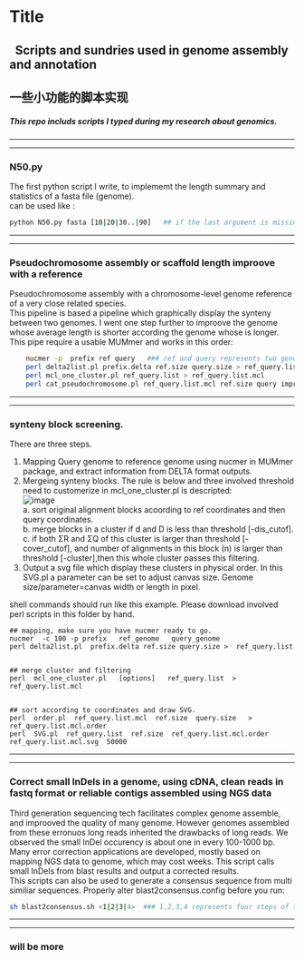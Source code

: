 # Title
##    Scripts and sundries used in genome assembly and annotation
##    一些小功能的脚本实现
##### This repo includs scripts I typed during my research about genomics.
---------
---------
### N50.py
The first python script I write, to implememt the length summary and statistics of a fasta file (genome).
<br>
can be used like :
```bash
python N50.py fasta [10|20|30..|90]   ## if the last argument is missing, then a whole summary is generated.
```
---------
---------
### Pseudochromosome assembly or scaffold length improove with a reference
Pseudochromosome assembly with a chromosome-level genome reference of a very close related species.<br> 
This pipeline is based a pipeline which graphically display the synteny between two genomes. I went one step further to improove the genome whose average length is shorter according the genome whose is longer.<br>
This pipe require a usable MUMmer and works in this order:
```bash
    nucmer -p  prefix ref query   ### ref and query represents two genome sequnce files, the only two oringal inputs
    perl delta2list.pl prefix.delta ref.size query.size > ref_query.list
    perl mcl_one_cluster.pl ref_query.list > ref_query.list.mcl
    perl cat_pseudochromosome.pl ref_query.list.mcl ref.size query improoved.results
```   
----------
----------
### synteny block screening.
There are three steps.
1. Mapping Query genome to reference genome using nucmer in MUMmer package, and extract information from DELTA format outputs.<br>
2. Mergeing synteny blocks. The rule is below and three involved threshold need to customerize in mcl_one_cluster.pl is descripted:<br>
![image](https://github.com/stanleyouth/-/blob/master/how_synteny_works.png)<br>
a. sort original alignment blocks acoording to ref coordinates and then query coordinates.<br>
b. merge blocks in a cluster if d and D is less than threshold [-dis_cutof].<br>
c. if both ΣR and ΣQ of this cluster is larger than threshold [-cover_cutof], and number of alignments in this block (n) is larger than threshold [-cluster],then this whole cluster passes this filtering.<br>
3. Output a svg file which display these clusters in physical order. In this SVG.pl a parameter can be set to adjust canvas size. Genome size/parameter=canvas width or length in pixel.

shell commands should run like this example. Please download involved perl scripts in this folder by hand.

``` 
## mapping, make sure you have nucmer ready to go.
nucmer  -c 100 -p prefix   ref_genome   query_genome
perl delta2list.pl  prefix.delta ref.size query.size >  ref_query.list


## merge cluster and filtering
perl  mcl_one_cluster.pl   [options]   ref_query.list  > ref_query.list.mcl


## sort according to coordinates and draw SVG.
perl  order.pl  ref_query.list.mcl  ref.size  query.size   > ref_query.list.mcl.order
perl  SVG.pl  ref_query.list  ref.size  ref_query.list.mcl.order  ref_query.list.mcl.svg  50000

``` 

----------
----------
### Correct small InDels in a genome, using cDNA, clean reads in fastq format or reliable contigs assembled using NGS data
Third generation sequencing tech facilitates complex genome assemble, and improoved the quality of many genome.
However genomes assembled from these erronuos long reads inherited the drawbacks of long reads.
We observed the small InDel occurency is about one in every 100-1000 bp.
Many error correction applications are developed, mostly based on mapping NGS data to genome, which may cost weeks.
This script calls small InDels from blast results and output a corrected results.<br>
This scripts can also be used to generate a consensus sequence from multi similiar sequences.
Properly alter blast2consensus.config before you run:
```bash
sh blast2consensus.sh <1|2|3|4>  ### 1,2,3,4 represents four steps of this script
```
---------
---------
### will be more
